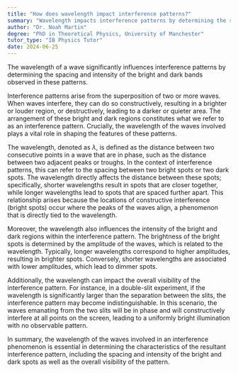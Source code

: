 ```yaml
---
title: "How does wavelength impact interference patterns?"
summary: "Wavelength impacts interference patterns by determining the spacing and intensity of the bright and dark bands."
author: "Dr. Noah Martin"
degree: "PhD in Theoretical Physics, University of Manchester"
tutor_type: "IB Physics Tutor"
date: 2024-06-25
---
```


The wavelength of a wave significantly influences interference patterns by determining the spacing and intensity of the bright and dark bands observed in these patterns.

Interference patterns arise from the superposition of two or more waves. When waves interfere, they can do so constructively, resulting in a brighter or louder region, or destructively, leading to a darker or quieter area. The arrangement of these bright and dark regions constitutes what we refer to as an interference pattern. Crucially, the wavelength of the waves involved plays a vital role in shaping the features of these patterns.

The wavelength, denoted as $\lambda$, is defined as the distance between two consecutive points in a wave that are in phase, such as the distance between two adjacent peaks or troughs. In the context of interference patterns, this can refer to the spacing between two bright spots or two dark spots. The wavelength directly affects the distance between these spots; specifically, shorter wavelengths result in spots that are closer together, while longer wavelengths lead to spots that are spaced further apart. This relationship arises because the locations of constructive interference (bright spots) occur where the peaks of the waves align, a phenomenon that is directly tied to the wavelength.

Moreover, the wavelength also influences the intensity of the bright and dark regions within the interference pattern. The brightness of the bright spots is determined by the amplitude of the waves, which is related to the wavelength. Typically, longer wavelengths correspond to higher amplitudes, resulting in brighter spots. Conversely, shorter wavelengths are associated with lower amplitudes, which lead to dimmer spots.

Additionally, the wavelength can impact the overall visibility of the interference pattern. For instance, in a double-slit experiment, if the wavelength is significantly larger than the separation between the slits, the interference pattern may become indistinguishable. In this scenario, the waves emanating from the two slits will be in phase and will constructively interfere at all points on the screen, leading to a uniformly bright illumination with no observable pattern.

In summary, the wavelength of the waves involved in an interference phenomenon is essential in determining the characteristics of the resultant interference pattern, including the spacing and intensity of the bright and dark spots as well as the overall visibility of the pattern.
    